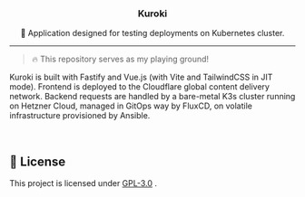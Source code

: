 <p align="center">
  <h3 align="center">Kuroki</h3>
  <p align="center">🦇 Application designed for testing deployments on Kubernetes cluster.</p>
</p>

---

> 🔥 This repository serves as my playing ground!

Kuroki is built with Fastify and Vue.js (with Vite and TailwindCSS in JIT mode). Frontend is deployed to the Cloudflare global content delivery network. Backend requests are handled by a bare-metal K3s cluster running on Hetzner Cloud, managed in GitOps way by FluxCD, on volatile infrastructure provisioned by Ansible.

<br>

## 📃 License

This project is licensed under [GPL-3.0](https://choosealicense.com/licenses/gpl-3.0/) .
